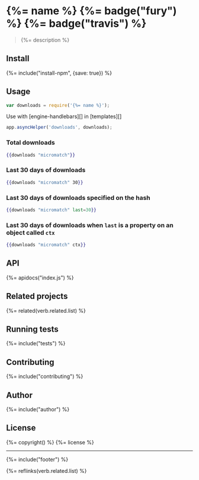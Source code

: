 # {%= name %} {%= badge("fury") %} {%= badge("travis") %}

> {%= description %}

## Install
{%= include("install-npm", {save: true}) %}

## Usage

```js
var downloads = require('{%= name %}');
```

Use with [engine-handlebars][] in [templates][]

```js
app.asyncHelper('downloads', downloads);
```
### Total downloads

```handlebars
{{downloads "micromatch"}}
```
### Last 30 days of downloads

```handlebars
{{downloads "micromatch" 30}}
```
### Last 30 days of downloads specified on the hash

```handlebars
{{downloads "micromatch" last=30}}
```
### Last 30 days of downloads when `last` is a property on an object called `ctx`

```handlebars
{{downloads "micromatch" ctx}}
```

## API
{%= apidocs("index.js") %}

## Related projects
{%= related(verb.related.list) %}

## Running tests
{%= include("tests") %}

## Contributing
{%= include("contributing") %}

## Author
{%= include("author") %}

## License
{%= copyright() %}
{%= license %}

***

{%= include("footer") %}

{%= reflinks(verb.related.list) %}
